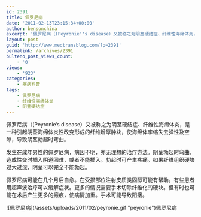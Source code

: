 ```yaml
---
id: 2391
title: 佩罗尼病
date: '2011-02-13T23:15:34+00:00'
author: bensonchina
excerpt: '佩罗尼病（(Peyronie''s disease）又被称之为阴茎硬结症、纤维性海绵体炎，是一种引起阴茎海绵体炎性改变形成的纤维增厚肿块，使海绵体挛缩失去弹性及空隙，导致阴茎勃起时弯曲。'
layout: post
guid: 'http://www.medtransblog.com/?p=2391'
permalink: /archives/2391
bulteno_post_views_count:
    - '0'
views:
    - '923'
categories:
    - 疾病科普
tags:
    - 佩罗尼病
    - 纤维性海绵体炎
    - 阴茎硬结症
---
```


佩罗尼病（(Peyronie’s disease）又被称之为阴茎硬结症、纤维性海绵体炎，是一种引起阴茎海绵体炎性改变形成的纤维增厚肿块，使海绵体挛缩失去弹性及空隙，导致阴茎勃起时弯曲。

发生在成年男性的佩罗尼病，病因不明，亦无理想的治疗方法。阴茎勃起时弯曲，造成性交时插入阴道困难，或者不能插入。勃起时可产生疼痛。如果纤维组织硬块过大过深，阴茎可以完全不能勃起。

佩罗尼病可能在几个月后自愈。在受损部位注射皮质类固醇可能有帮助。有些患者用超声波治疗可以缓解症状。更多的情况需要手术切除纤维化的硬块。但有时也可能在术后产生更多的瘢痕，使病情加重。手术可能导致阳痿。

<div class="wp-caption aligncenter" id="attachment_2392" style="width: 510px">![佩罗尼病](/assets/uploads/2011/02/peyronie.gif "peyronie")佩罗尼病

</div>